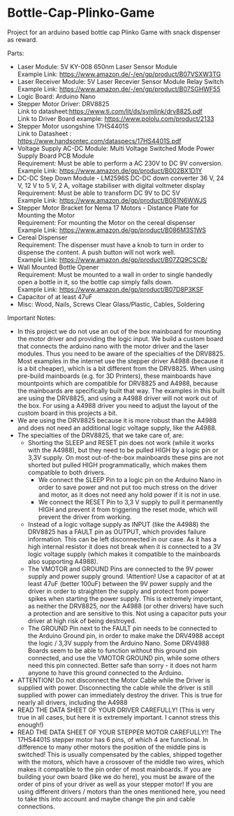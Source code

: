 # Bottle-Cap-Plinko-Game
Project for an arduino based bottle cap Plinko Game with snack dispenser as reward.

Parts:
- Laser Module: 5V KY-008 650nm Laser Sensor Module  
  Example Link: https://www.amazon.de/-/en/gp/product/B07VSXW3TG  
- Laser Receiver Module: 5V Laser Recevier Sensor Module Relay Switch  
  Example Link: https://www.amazon.de/-/en/gp/product/B07SGHWF55   
- Logic Board: Arduino Nano  
- Stepper Motor Driver: DRV8825  
  Link to datasheet:https://www.ti.com/lit/ds/symlink/drv8825.pdf  
  Link to Driver Board example: https://www.pololu.com/product/2133  
- Stepper Motor usongshine 17HS4401S  
  Link to Datasheet : https://www.handsontec.com/dataspecs/17HS4401S.pdf  
- Voltage Supply AC-DC Module: Multi Voltage Switched Mode Power Supply Board PCB Module  
  Requirement: Must be able to perform a AC 230V to DC 9V conversion.  
  Example Link: https://www.amazon.de/gp/product/B002BX1D1Y  
- DC-DC Step Down Module - LM2596S DC-DC down converter 36 V, 24 V, 12 V to 5 V, 2 A, voltage stabiliser with digital voltmeter display  
  Requirement: Must be able to transform DC 9V to DC 5V  
  Example Link: https://www.amazon.de/gp/product/B081N6WWJS  
- Stepper Motor Bracket for Nema 17 Motors - Distance Plate for Mounting the Motor  
  Requirement: For mounting the Motor on the cereal dispenser  
  Example Link: https://www.amazon.de/gp/product/B086M3S1WS  
- Cereal Dispenser  
  Requirement: The dispenser must have a knob to turn in order to dispense the content. A push button will not work well.  
  Example Link: https://www.amazon.de/gp/product/B07ZQ9CSCB/  
- Wall Mounted Bottle Opener   
  Requirement: Must be mounted to a wall in order to single handedly open a bottle in it, so the bottle cap simply falls down.  
  Example Link: https://www.amazon.de/gp/product/B07D8P3KSF  
- Capacitor of at least 47uF  
- Misc: Wood, Nails, Screws Clear Glass/Plastic, Cables, Soldering  


Important Notes:
- In this project we do not use an out of the box mainboard for mounting the motor driver and providing the logic input. We build a custom board that connects the arduino nano with the motor driver and the laser modules. Thus you need to be aware of the specialties of the DRV8825. Most examples in the internet use the stepper driver A4988 (because it is a bit cheaper), which is a bit different from the DRV8825. When using pre-build mainboards (e.g. for 3D Printers), these mainboards have mountpoints which are compatible for DRV8825 and A4988, because the mainboards are specifically built that way. The examples in this built are using the DRV8825, and using a A4988 driver will not work out of the box. For using a A4988 driver you need to adjust the layout of the custom board in this projects a bit.
- We are using the DRV8825 because it is more robust than the A4988 and does not need an additional logic voltage supply, like the A4988.
- The specialties of the DRV8825, that we take care of, are:
  -  Shorting the SLEEP and RESET pin does not work (while it works with the A4988), but they need to be pulled HIGH by a logic pin or 3,3V supply. On most out-of-the-box mainboards these pins are not shorted but pulled HIGH programmatically, which makes them compatible to both drivers.
      - We connect the SLEEP Pin to a logic pin on the Arduino Nano in order to save power and not put too much stress on the driver and motor, as it does not need any hold power if it is not in use.
      - We connect the RESET Pin to 3,3 V supply to pull it permanently HIGH and prevent it from triggering the reset mode, which will prevent the driver from working.
  -  Instead of a logic voltage supply as INPUT (like the A4988) the DRV8825 has a FAULT pin as OUTPUT, which provides failure information. This can be left disconnected in our case. As it has a high internal resistor it does not break when it is connected to a 3V logic voltage supply (which makes it compatible to the mainboards also supporting A4988).
  -  The VMOTOR and GROUND Pins are connected to the 9V power supply and power supply ground. !Attention! Use a capacitor of at at least 47uF (better 100uF) between the 9V power supply and the driver in order to straighten the supply and protect from power spikes when starting the power supply. This is extremely important, as neither the DRV8825, nor the A4988 (or other drivers) have such a protection and are sensitive to this. Not using a capacitor puts your driver at high risk of being destroyed.
  -  The GROUND Pin next to the FAULT pin needs to be connected to the Arduino Ground pin, in order to make make the DRV4988 accept the logic / 3,3V supply from the Arduino Nano. Some DRV4988 Boards seem to be able to function without this ground pin connected, and use the VMOTOR GROUND pin, while some others need this pin connected. Better safe than sorry - it does not harm anyone to have this ground connected to the Arduino. 
- ATTENTION! Do not disconnect the Motor Cable while the Driver is supplied with power. Disconnecting the cable while the driver is still supplied with power can immediately destroy the driver. This is true for nearly all drivers, including the A4988
- READ THE DATA SHEET OF YOUR DRIVER CAREFULLY! (This is very true in all cases, but here it is extremely important. I cannot stress this enough!) 
- READ THE DATA SHEET OF YOUR STEPPER MOTOR CAREFULLY!! The 17HS4401S stepper motor has 6 pins, of which 4 are functional. In difference to many other motors the position of the middle pins is switched! This is usually compensated by the cables, shipped together with the motors, which have a crossover of the middle two wires, which makes it compatible to the pin order of most mainboards. If you are building your own board (like we do here), you must be aware of the order of pins of your driver as well as your stepper motor! If you are using different drivers / motors than the ones mentioned here, you need to take this into account and maybe change the pin and cable connections.  
